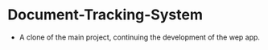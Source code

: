 # Document-Tracking-System
- A clone of the main project, continuing the development of the wep app.
